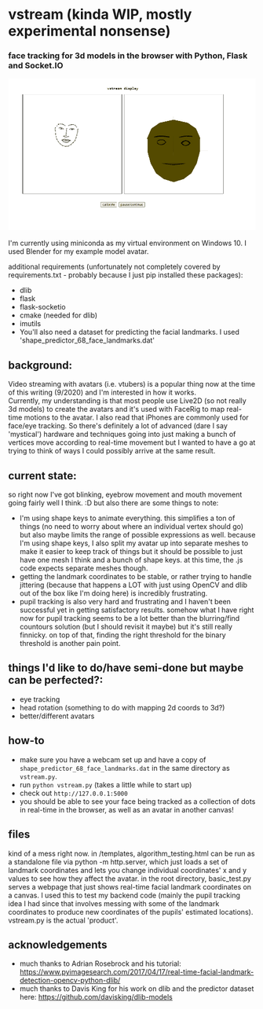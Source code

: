 # vstream (kinda WIP, mostly experimental nonsense)
### face tracking for 3d models in the browser with Python, Flask and Socket.IO    
    
![vstream demo](images/demo.gif "demo gif")   
    
I'm currently using miniconda as my virtual environment on Windows 10. I used Blender for my example model avatar.    
    
additional requirements (unfortunately not completely covered by requirements.txt - probably because I just pip installed these packages):    
- dlib
- flask
- flask-socketio
- cmake (needed for dlib)
- imutils
- You'll also need a dataset for predicting the facial landmarks. I used 'shape_predictor_68_face_landmarks.dat'
    
## background:    
Video streaming with avatars (i.e. vtubers) is a popular thing now at the time of this writing (9/2020) and I'm interested in how it works.    
Currently, my understanding is that most people use Live2D (so not really 3d models) to create the avatars and it's used with FaceRig to map real-time motions to the avatar. 
I also read that iPhones are commonly used for face/eye tracking. So there's definitely a lot of advanced (dare I say 'mystical') hardware and 
techniques going into just making a bunch of vertices move according to real-time movement but I wanted to have a go at trying to think of ways I could possibly arrive at the same result.
    
## current state:    
so right now I've got blinking, eyebrow movement and mouth movement going fairly well I think. :D but also there are some things to note:      
- I'm using shape keys to animate everything. this simplifies a ton of things (no need to worry about where an individual vertex should go)
but also maybe limits the range of possible expressions as well. because I'm using shape keys, I also split my avatar up into separate meshes to make it easier to keep track of things but it should be 
possible to just have one mesh I think and a bunch of shape keys. at this time, the .js code expects separate meshes though.
- getting the landmark coordinates to be stable, or rather trying to handle jittering (because that happens a LOT with just using OpenCV and dlib out of the box like I'm doing here) is incredibly frustrating.
- pupil tracking is also very hard and frustrating and I haven't been successful yet in getting satisfactory results. somehow what I have right now for pupil tracking seems to be a lot better than the blurring/find countours
 solution (but I should revisit it maybe) but it's still really finnicky. on top of that, finding the right threshold for the binary threshold is another pain point.
    
## things I'd like to do/have semi-done but maybe can be perfected?:
- eye tracking
- head rotation (something to do with mapping 2d coords to 3d?) 
- better/different avatars
	
## how-to    
- make sure you have a webcam set up and have a copy of `shape_predictor_68_face_landmarks.dat` in the same directory as `vstream.py`.
- run `python vstream.py` (takes a little while to start up)
- check out `http://127.0.0.1:5000`
- you should be able to see your face being tracked as a collection of dots in real-time in the browser, as well as an avatar in another canvas!
    
## files    
kind of a mess right now. in /templates, algorithm_testing.html can be run as a standalone file via python -m http.server, which just loads a set of landmark coordinates 
and lets you change individual coordinates' x and y values to see how they affect the avatar. in the root directory, basic_test.py serves a webpage that just shows real-time 
facial landmark coordinates on a canvas. I used this to test my backend code (mainly the pupil tracking idea I had since that involves messing with some of the landmark coordinates 
to produce new coordinates of the pupils' estimated locations). vstream.py is the actual 'product'.    
	
## acknowledgements
- much thanks to Adrian Rosebrock and his tutorial: https://www.pyimagesearch.com/2017/04/17/real-time-facial-landmark-detection-opencv-python-dlib/    
- much thanks to Davis King for his work on dlib and the predictor dataset here: https://github.com/davisking/dlib-models